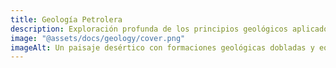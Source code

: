 ```yaml
---
title: Geología Petrolera
description: Exploración profunda de los principios geológicos aplicados a la exploración petrolera y la caracterización de reservorios
image: "@assets/docs/geology/cover.png"
imageAlt: Un paisaje desértico con formaciones geológicas dobladas y equipo de estudio
---
```

